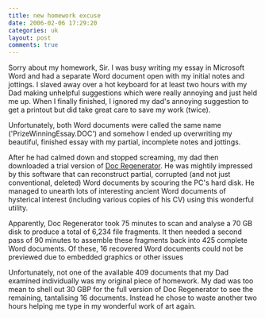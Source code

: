 ```yaml
---
title: new homework excuse
date: 2006-02-06 17:29:20
categories: uk
layout: post
comments: true
---
```

Sorry about my homework, Sir. I was busy writing my essay in Microsoft
Word and had a separate Word document open with my initial notes and
jottings. I slaved away over a hot keyboard for at least two hours with
my Dad making unhelpful suggestions which were really annoying and just
held me up. When I finally finished, I ignored my dad's annoying
suggestion to get a printout but did take great care to save my work
(twice).

Unfortunately, both Word documents were called the same name
('PrizeWinningEssay.DOC') and somehow I ended up overwriting my
beautiful, finished essay with my partial, incomplete notes and
jottings.

After he had calmed down and stopped screaming, my dad then downloaded a
trial version of [Doc Regenerator](http://www.dposoft.net/). He was
mightily impressed by this software that can reconstruct partial,
corrupted (and not just conventional, deleted) Word documents by
scouring the PC's hard disk. He managed to unearth lots of interesting
ancient Word documents of hysterical interest (including various copies
of his CV) using this wonderful utility.

Apparently, Doc Regenerator took 75 minutes to scan and analyse a 70 GB
disk to produce a total of 6,234 file fragments. It then needed a second
pass of 90 minutes to assemble these fragments back into 425 complete
Word documents. Of these, 16 recovered Word documents could not be
previewed due to embedded graphics or other issues

Unfortunately, not one of the available 409 documents that my Dad
examined individually was my original piece of homework. My dad was too
mean to shell out 30 GBP for the full version of Doc Regenerator to see
the remaining, tantalising 16 documents. Instead he chose to waste
another two hours helping me type in my wonderful work of art again.
